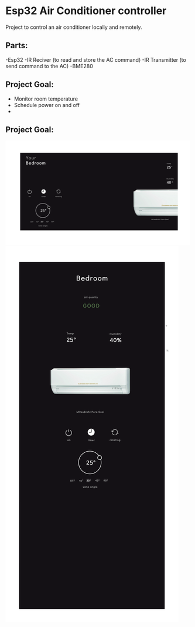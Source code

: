# Esp32 Air Conditioner controller
Project to control an air conditioner locally and remotely.

## Parts:
-Esp32
-IR Reciver (to read and store the AC command)
-IR Transmitter (to send command to the AC)
-BME280

## Project Goal:
- Monitor room temperature
- Schedule power on and off
-  

## Project Goal:
![Desktop layout](/AC-RemoteControlUx.png?raw=true "Title")
![Mobile layout](/AC-RemoteControlUxMobile.png?raw=true "Title")
